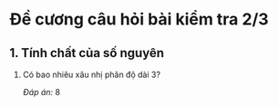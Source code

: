 # Đề cương câu hỏi bài kiểm tra 2/3
## 1. Tính chất của số nguyên
<ol>
  <li>Có bao nhiêu xâu nhị phân độ dài 3?
    <p><i>Đáp án:</i> 8</p>
  </li>
</ol>

